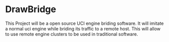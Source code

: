 # DrawBridge

This Project will be a open source UCI engine briding software.
It will imitate a normal uci engine while briding its traffic to a remote host.
This will allow to use remote engine clusters to be used in traditional software.
